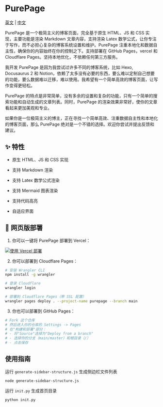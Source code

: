 # PurePage

[英文](README.md) | [中文](README_CN.md)

PurePage 是一个极简主义的博客页面，完全基于原生 HTML、JS 和 CSS 实现，主要功能是渲染 Markdown 文章内容，支持渲染 Latex 数学公式，让你专注于写作，而不必担心复杂的博客系统设置和维护。PurePage 注重本地化和数据自主性，确保你的内容始终在你的控制之下。支持部署在 GitHub Pages，vercel 和 Cloudflare Pages。坚持本地优化，不依赖任何第三方服务。

我开发 PurePage 是因为我尝试过许多不同的博客系统，比如 Hexo, Docusaurus 2 和 Notion，依赖了太多没有必要的东西，要么难以定制自己想要的功能，要么数据难以迁移，难以使用。我希望有一个简单高效的博客页面，让写作变得更轻松。

PurePage 的特点是非常简单，没有多余的设置和复杂的功能，只有一个简单的搜索功能和自动生成的文章列表。同时，PurePage 的渲染效果非常好，使你的文章看起来更加美观和专业。

如果你是一位极简主义的博主，正在寻找一个简单高效、注重数据自主性和本地化的博客页面，那么 PurePage 绝对是一个不错的选择。欢迎你尝试并提出反馈和建议。

## ✨ 特性

- 原生 HTML、JS 和 CSS 实现

- 支持 Markdown 渲染

- 支持 Latex 数学公式渲染

- 支持 Mermaid 图表渲染

- 支持代码高亮

- 自适应界面

## 🚀 网页版部署

1. 你可以一键将 PurePage 部署到 Vercel：

[![使用 Vercel 部署](https://vercel.com/button)](https://vercel.com/new/clone?repository-url=https%3A%2F%2Fgithub.com%2Fyym68686%2FPurePage)

2. 你可以部署到 Cloudflare Pages：

```bash
# 安装 Wrangler CLI
npm install -g wrangler

# 登录 Cloudflare
wrangler login

# 部署到 Cloudflare Pages（带 SSL 配置）
wrangler pages deploy . --project-name purepage --branch main
```

3. 你也可以部署到 GitHub Pages：

```bash
# Fork 这个仓库
# 然后进入你的仓库的 Settings -> Pages
# 在"构建和部署"部分：
# - 将"Source"选择为"Deploy from a branch"
# - 选择你的分支（main/master）和根目录（/）
# - 点击保存
```

## 使用指南

运行 `generate-sidebar-structure.js` 生成侧边栏文件列表

```bash
node generate-sidebar-structure.js
```

运行 `init.py` 生成首页目录

```bash
python init.py
```